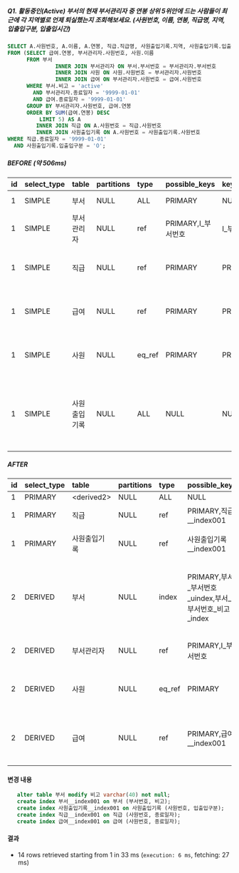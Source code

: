 ##### Q1. 활동중인(Active) 부서의 현재 부서관리자 중 연봉 상위 5위안에 드는 사람들이 최근에 각 지역별로 언제 퇴실했는지 조회해보세요. (사원번호, 이름, 연봉, 직급명, 지역, 입출입구분, 입출입시간)
```sql
SELECT A.사원번호, A.이름, A.연봉, 직급.직급명, 사원출입기록.지역, 사원출입기록.입출입구분, 사원출입기록.입출입시간
FROM (SELECT 급여.연봉, 부서관리자.사원번호, 사원.이름
      FROM 부서
               INNER JOIN 부서관리자 ON 부서.부서번호 = 부서관리자.부서번호
               INNER JOIN 사원 ON 사원.사원번호 = 부서관리자.사원번호
               INNER JOIN 급여 ON 부서관리자.사원번호 = 급여.사원번호
      WHERE 부서.비고 = 'active'
        AND 부서관리자.종료일자 = '9999-01-01'
        AND 급여.종료일자 = '9999-01-01'
      GROUP BY 부서관리자.사원번호, 급여.연봉
      ORDER BY SUM(급여.연봉) DESC
          LIMIT 5) AS A
         INNER JOIN 직급 ON A.사원번호 = 직급.사원번호
         INNER JOIN 사원출입기록 ON A.사원번호 = 사원출입기록.사원번호
WHERE 직급.종료일자 = '9999-01-01'
  AND 사원출입기록.입출입구분 = 'O';
```

##### BEFORE (약 506ms)
| id | select\_type | table | partitions | type | possible\_keys | key | key\_len | ref | rows | filtered | Extra |
| :--- | :--- | :--- | :--- | :--- | :--- | :--- | :--- | :--- | :--- | :--- | :--- |
| 1 | SIMPLE | 부서 | NULL | ALL | PRIMARY | NULL | NULL | NULL | 9 | 11.11 | Using where |
| 1 | SIMPLE | 부서관리자 | NULL | ref | PRIMARY,I\_부서번호 | I\_부서번호 | 12 | tuning.부서.부서번호 | 2 | 10 | Using where |
| 1 | SIMPLE | 직급 | NULL | ref | PRIMARY | PRIMARY | 4 | tuning.부서관리자.사원번호 | 1 | 10 | Using where |
| 1 | SIMPLE | 급여 | NULL | ref | PRIMARY | PRIMARY | 4 | tuning.부서관리자.사원번호 | 9 | 10 | Using where |
| 1 | SIMPLE | 사원 | NULL | eq\_ref | PRIMARY | PRIMARY | 4 | tuning.부서관리자.사원번호 | 1 | 100 | NULL |
| 1 | SIMPLE | 사원출입기록 | NULL | ALL | NULL | NULL | NULL | NULL | 658935 | 1 | Using where; Using join buffer \(Block Nested Loop\) |

##### AFTER 
| id | select\_type | table | partitions | type | possible\_keys | key | key\_len | ref | rows | filtered | Extra |
| :--- | :--- | :--- | :--- | :--- | :--- | :--- | :--- | :--- | :--- | :--- | :--- |
| 1 | PRIMARY | &lt;derived2&gt; | NULL | ALL | NULL | NULL | NULL | NULL | 2 | 100 | NULL |
| 1 | PRIMARY | 직급 | NULL | ref | PRIMARY,직급\_\_index001 | 직급\_\_index001 | 8 | A.사원번호,const | 1 | 100 | Using index |
| 1 | PRIMARY | 사원출입기록 | NULL | ref | 사원출입기록\_\_index001 | 사원출입기록\_\_index001 | 7 | A.사원번호,const | 2 | 100 | NULL |
| 2 | DERIVED | 부서 | NULL | index | PRIMARY,부서\_부서번호\_uindex,부서\_부서번호\_비고\_index | 부서\_부서번호\_비고\_index | 134 | NULL | 9 | 11.11 | Using where; Using index; Using temporary; Using filesort |
| 2 | DERIVED | 부서관리자 | NULL | ref | PRIMARY,I\_부서번호 | I\_부서번호 | 12 | tuning.부서.부서번호 | 2 | 10 | Using where |
| 2 | DERIVED | 사원 | NULL | eq\_ref | PRIMARY | PRIMARY | 4 | tuning.부서관리자.사원번호 | 1 | 100 | NULL |
| 2 | DERIVED | 급여 | NULL | ref | PRIMARY,급여\_\_index001 | 급여\_\_index001 | 7 | tuning.부서관리자.사원번호,const | 1 | 100 | NULL |

#### 변경 내용 
 ```sql
    alter table 부서 modify 비고 varchar(40) not null;
    create index 부서__index001 on 부서 (부서번호, 비고);
    create index 사원출입기록__index001 on 사원출입기록 (사원번호, 입출입구분);
    create index 직급__index001 on 직급 (사원번호, 종료일자);
    create index 급여__index001 on 급여 (사원번호, 종료일자);
 ```

#### 결과 
 - 14 rows retrieved starting from 1 in 33 ms (`execution: 6 ms`, fetching: 27 ms)